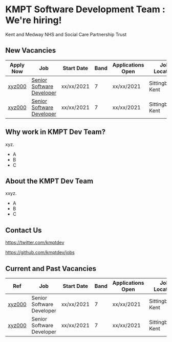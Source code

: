 # KMPT Software Development Team : We're hiring!
Kent and Medway NHS and Social Care Partnership Trust

## New Vacancies

|Apply Now |Job | Start Date | Band | Applications Open | Job Location | Contact |
|------|------|------|--|----|----|----|
|[xyz000](tracs)|[Senior Software Developer](2021/senior-software-developer.md)|xx/xx/2021|7|xx/xx/2021|Sittingborne, Kent|[Chat!](mailto:kmpt.jointhedevteam@nhs.net) |
|[xyz000](tracs)|[Senior Software Developer](2021/senior-software-developer.md)|xx/xx/2021|7|xx/xx/2021|Sittingborne, Kent|[Chat!](mailto:kmpt.jointhedevteam@nhs.net)  |

## Why work in KMPT Dev Team?

xyz. 

- A
- B
- C

## About the KMPT Dev Team

xxyz. 

- A
- B
- C

## Contact Us
https://twitter.com/kmptdev

https://github.com/kmptdev/jobs

## Current and Past Vacancies

|Ref |Job | Start Date | Band | Applications Open | Job Location | Contact |
|------|------|------|--|----|----|----|
|[xyz000](tracs)|Senior Software Developer|xx/xx/2021|7|xx/xx/2021|Sittingborne, Kent|[Chat!](mailto:kmpt.jointhedevteam@nhs.net) |
|[xyz000](tracs)|Senior Software Developer|xx/xx/2021|7|xx/xx/2021|Sittingborne, Kent|[Chat!](mailto:kmpt.jointhedevteam@nhs.net) |
